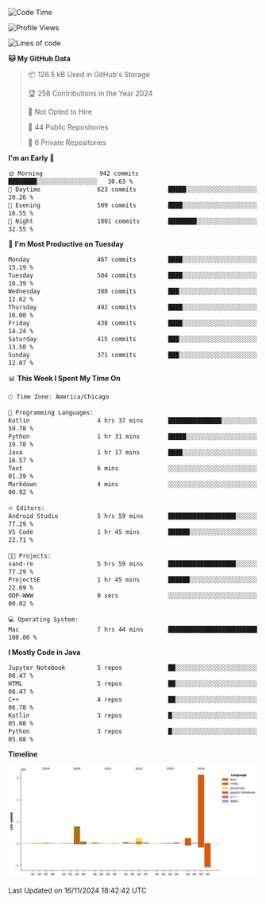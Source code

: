 <!--START_SECTION:waka-->
![Code Time](http://img.shields.io/badge/Code%20Time-697%20hrs%2040%20mins-blue)

![Profile Views](http://img.shields.io/badge/Profile%20Views-0-blue)

![Lines of code](https://img.shields.io/badge/From%20Hello%20World%20I%27ve%20Written-4.8%20million%20lines%20of%20code-blue)

**🐱 My GitHub Data** 

> 📦 126.5 kB Used in GitHub's Storage 
 > 
> 🏆 258 Contributions in the Year 2024
 > 
> 🚫 Not Opted to Hire
 > 
> 📜 44 Public Repositories 
 > 
> 🔑 6 Private Repositories 
 > 
**I'm an Early 🐤** 

```text
🌞 Morning                942 commits         ████████░░░░░░░░░░░░░░░░░   30.63 % 
🌆 Daytime                623 commits         █████░░░░░░░░░░░░░░░░░░░░   20.26 % 
🌃 Evening                509 commits         ████░░░░░░░░░░░░░░░░░░░░░   16.55 % 
🌙 Night                  1001 commits        ████████░░░░░░░░░░░░░░░░░   32.55 % 
```
📅 **I'm Most Productive on Tuesday** 

```text
Monday                   467 commits         ████░░░░░░░░░░░░░░░░░░░░░   15.19 % 
Tuesday                  504 commits         ████░░░░░░░░░░░░░░░░░░░░░   16.39 % 
Wednesday                388 commits         ███░░░░░░░░░░░░░░░░░░░░░░   12.62 % 
Thursday                 492 commits         ████░░░░░░░░░░░░░░░░░░░░░   16.00 % 
Friday                   438 commits         ████░░░░░░░░░░░░░░░░░░░░░   14.24 % 
Saturday                 415 commits         ███░░░░░░░░░░░░░░░░░░░░░░   13.50 % 
Sunday                   371 commits         ███░░░░░░░░░░░░░░░░░░░░░░   12.07 % 
```


📊 **This Week I Spent My Time On** 

```text
🕑︎ Time Zone: America/Chicago

💬 Programming Languages: 
Kotlin                   4 hrs 37 mins       ███████████████░░░░░░░░░░   59.70 % 
Python                   1 hr 31 mins        █████░░░░░░░░░░░░░░░░░░░░   19.70 % 
Java                     1 hr 17 mins        ████░░░░░░░░░░░░░░░░░░░░░   16.57 % 
Text                     6 mins              ░░░░░░░░░░░░░░░░░░░░░░░░░   01.39 % 
Markdown                 4 mins              ░░░░░░░░░░░░░░░░░░░░░░░░░   00.92 % 

🔥 Editors: 
Android Studio           5 hrs 59 mins       ███████████████████░░░░░░   77.29 % 
VS Code                  1 hr 45 mins        ██████░░░░░░░░░░░░░░░░░░░   22.71 % 

🐱‍💻 Projects: 
sand-re                  5 hrs 59 mins       ███████████████████░░░░░░   77.29 % 
ProjectSE                1 hr 45 mins        ██████░░░░░░░░░░░░░░░░░░░   22.69 % 
ODP-WWW                  0 secs              ░░░░░░░░░░░░░░░░░░░░░░░░░   00.02 % 

💻 Operating System: 
Mac                      7 hrs 44 mins       █████████████████████████   100.00 % 
```

**I Mostly Code in Java** 

```text
Jupyter Notebook         5 repos             ██░░░░░░░░░░░░░░░░░░░░░░░   08.47 % 
HTML                     5 repos             ██░░░░░░░░░░░░░░░░░░░░░░░   08.47 % 
C++                      4 repos             ██░░░░░░░░░░░░░░░░░░░░░░░   06.78 % 
Kotlin                   3 repos             █░░░░░░░░░░░░░░░░░░░░░░░░   05.08 % 
Python                   3 repos             █░░░░░░░░░░░░░░░░░░░░░░░░   05.08 % 
```



**Timeline**

![Lines of Code chart](https://raw.githubusercontent.com/phanijsp/phanijsp/main/assets/bar_graph.png)


 Last Updated on 16/11/2024 18:42:42 UTC
<!--END_SECTION:waka-->
